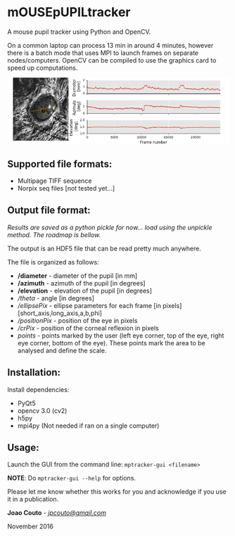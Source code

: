 mOUSEpUPILtracker
================

A mouse pupil tracker using Python and OpenCV.

On a common laptop can process 13 min in around 4 minutes, however there is a batch mode that uses MPI to launch frames on separate nodes/computers. OpenCV can be compiled to use the graphics card to speed up computations.

![picture](images/mptrackerExample.png)

Supported file formats:
-----------------------
   - Multipage TIFF sequence
   - Norpix seq files [not tested  yet...]

Output file format:
-------------------
*Results are saved as a python pickle for now... load using the unpickle method. The roadmap is bellow.*

The output is an HDF5 file that can be read pretty much anywhere.

The file is organized as follows:

- **/diameter** - diameter of the pupil [in mm]
- **/azimuth** - azimuth of the pupil [in degrees]
- **/elevation** - elevation of the pupil [in degrees]
- */theta* - angle [in degrees]
- */ellipsePix* - ellipse parameters for each frame [in pixels] [short_axis,long_axis,a,b,phi]
- */positionPix* - position of the eye in pixels
- */crPix* - position of the corneal reflexion in pixels
- *points* - points marked by the user (left eye corner, top of the eye, right eye corner, bottom of the eye). These points mark the area to be analysed and define the scale.
   
Installation:
-------------
Install dependencies:

- PyQt5
- opencv 3.0 (cv2)
- h5py
- mpi4py (Not needed if ran on a single computer)

Usage:
------
Launch the GUI from the command line: ``mptracker-gui <filename>``

**NOTE**: Do ``mptracker-gui --help`` for options.


Please let me know whether this works for you and acknowledge if you use it in a publication.

**Joao Couto** - *jpcouto@gmail.com*

November 2016